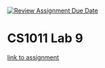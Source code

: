 [![Review Assignment Due Date](https://classroom.github.com/assets/deadline-readme-button-24ddc0f5d75046c5622901739e7c5dd533143b0c8e959d652212380cedb1ea36.svg)](https://classroom.github.com/a/s4pLFMZA)
# CS1011 Lab 9

[link to assignment](https://csse.msoe.us/cs1011/lab9)